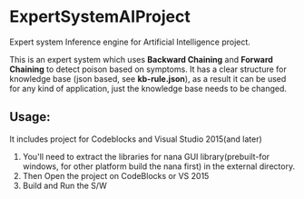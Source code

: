 # ExpertSystemAIProject
Expert system Inference engine for Artificial Intelligence project.

This is an expert system which uses **Backward Chaining** and **Forward Chaining** to detect poison based on symptoms.
It has a clear structure for knowledge base (json based, see **kb-rule.json**), as a result it can be used for any kind of application, just the knowledge base needs to be changed. 

## Usage:
It includes project for Codeblocks and Visual Studio 2015(and later)

1. You'll need to extract the libraries for nana GUI library(prebuilt-for windows, for other platform build the nana first) in the external directory.
2. Then Open the project on CodeBlocks or VS 2015
3. Build and Run the S/W
